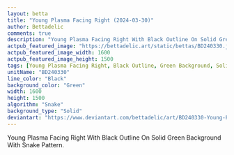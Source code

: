 ```yaml
---
layout: betta
title: "Young Plasma Facing Right (2024-03-30)"
author: Bettadelic
comments: true
description: "Young Plasma Facing Right With Black Outline On Solid Green Background With Snake Pattern."
actpub_featured_image: "https://bettadelic.art/static/bettas/BD240330.jpg"
actpub_featured_image_width: 1600
actpub_featured_image_height: 1500
tags: [Young Plasma Facing Right, Black Outline, Green Background, Solid Background Pattern, Snake Pattern, March 2024]
unitName: "BD240330"
line_color: "Black"
background_color: "Green"
width: 1600
height: 1500
algorithm: "Snake"
background_type: "Solid"
deviantart: "https://www.deviantart.com/bettadelic/art/BD240330-Young-Plasma-Facing-Right-2024-03-30-1036799915"
---
```


Young Plasma Facing Right With Black Outline On Solid Green Background With Snake Pattern.
